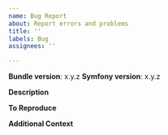 ```yaml
---
name: Bug Report
about: Report errors and problems
title: ''
labels: Bug
assignees: ''

---
```


<!--
Please check the troubleshooting guide first: https://github.com/scheb/two-factor-bundle/blob/master/Resources/doc/troubleshooting.md
-->

**Bundle version**: x.y.z
**Symfony version**: x.y.z

**Description**
<!-- A clear and concise description of what the bug is. -->

**To Reproduce**
<!--
Steps to reproduce the behavior:
1. Go to '...'
2. Click on '....'
3. Scroll down to '....'
4. See error
-->

**Additional Context**  
<!-- Optional: Any other context to help understanding the problem: your bundle and security configuration, log messages, screenshots, etc. -->
